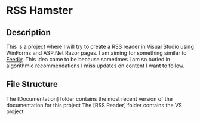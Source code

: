 # RSS Hamster

## Description

This is a project where I will try to create a RSS reader in Visual Studio using WinForms and ASP.Net Razor pages.
I am aiming for something similar to [Feedly](https://feedly.com/).
This idea came to be because sometimes I am so buried in algorithmic recommendations I miss updates on content I want to follow.

## File Structure

The [Documentation] folder contains the most recent version of the documentation for this project
The [RSS Reader] folder contains the VS project

